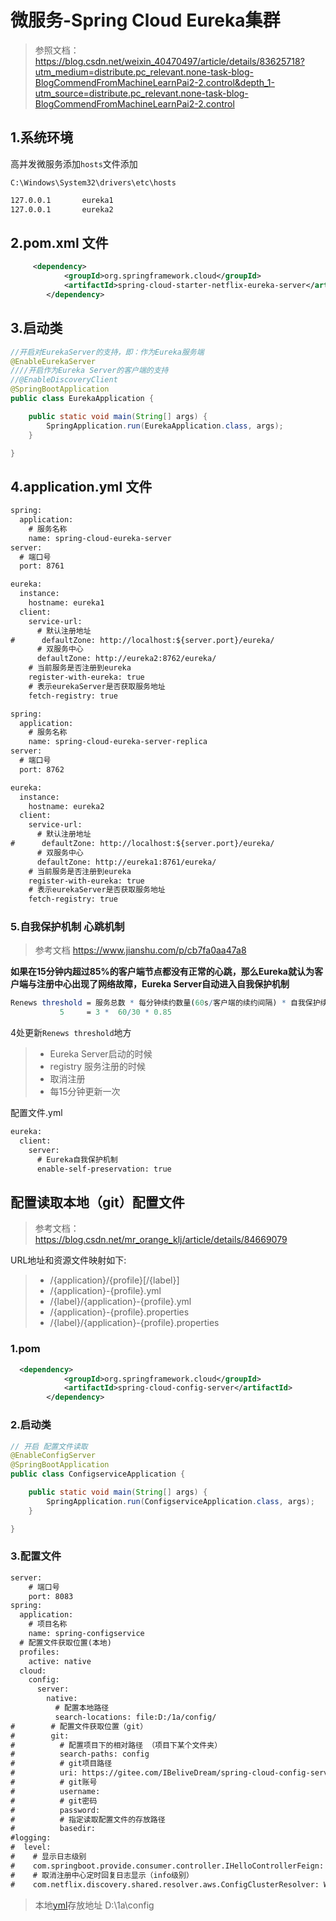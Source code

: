 # 微服务-Spring Cloud Eureka集群

> 参照文档：https://blog.csdn.net/weixin_40470497/article/details/83625718?utm_medium=distribute.pc_relevant.none-task-blog-BlogCommendFromMachineLearnPai2-2.control&depth_1-utm_source=distribute.pc_relevant.none-task-blog-BlogCommendFromMachineLearnPai2-2.control

## 1.系统环境

 高并发微服务添加`hosts`文件添加

```url 
C:\Windows\System32\drivers\etc\hosts
```

```xml
127.0.0.1       eureka1
127.0.0.1       eureka2
```

## 2.pom.xml 文件

```xml
     <dependency>
            <groupId>org.springframework.cloud</groupId>
            <artifactId>spring-cloud-starter-netflix-eureka-server</artifactId>
        </dependency>
```

## 3.启动类

```java
//开启对EurekaServer的支持，即：作为Eureka服务端
@EnableEurekaServer
////开启作为Eureka Server的客户端的支持
//@EnableDiscoveryClient
@SpringBootApplication
public class EurekaApplication {

    public static void main(String[] args) {
        SpringApplication.run(EurekaApplication.class, args);
    }

}
```

## 4.application.yml 文件

```xml
spring:
  application:
    # 服务名称
    name: spring-cloud-eureka-server
server:
  # 端口号
  port: 8761

eureka:
  instance:
    hostname: eureka1
  client:
    service-url:
      # 默认注册地址
#      defaultZone: http://localhost:${server.port}/eureka/
      # 双服务中心
      defaultZone: http://eureka2:8762/eureka/
    # 当前服务是否注册到eureka
    register-with-eureka: true
    # 表示eurekaServer是否获取服务地址
    fetch-registry: true

```

```xml
spring:
  application:
    # 服务名称
    name: spring-cloud-eureka-server-replica
server:
  # 端口号
  port: 8762

eureka:
  instance:
    hostname: eureka2
  client:
    service-url:
      # 默认注册地址
#      defaultZone: http://localhost:${server.port}/eureka/
      # 双服务中心
      defaultZone: http://eureka1:8761/eureka/
    # 当前服务是否注册到eureka
    register-with-eureka: true
    # 表示eurekaServer是否获取服务地址
    fetch-registry: true

```

### 5.自我保护机制 心跳机制

> 参考文档 https://www.jianshu.com/p/cb7fa0aa47a8

**如果在15分钟内超过85%的客户端节点都没有正常的心跳，那么Eureka就认为客户端与注册中心出现了网络故障，Eureka Server自动进入自我保护机制**

```mathematica
Renews threshold = 服务总数 * 每分钟续约数量(60s/客户端的续约间隔) * 自我保护续约百分比阈值因子 
           5     = 3 *  60/30 * 0.85
```

4处更新`Renews threshold`地方

> * Eureka Server启动的时候
> * registry 服务注册的时候
> * 取消注册
> * 每15分钟更新一次

配置文件.yml

```xml
eureka:
  client:
    server:
      # Eureka自我保护机制
      enable-self-preservation: true
```



## 配置读取本地（git）配置文件

> 参考文档： https://blog.csdn.net/mr_orange_klj/article/details/84669079

URL地址和资源文件映射如下:

> * /{application}/{profile}[/{label}]
> * /{application}-{profile}.yml
> * /{label}/{application}-{profile}.yml
> * /{application}-{profile}.properties
> * /{label}/{application}-{profile}.properties



### 1.pom

```xml
  <dependency>
            <groupId>org.springframework.cloud</groupId>
            <artifactId>spring-cloud-config-server</artifactId>
        </dependency>
```



### 2.启动类

```java
// 开启 配置文件读取
@EnableConfigServer
@SpringBootApplication
public class ConfigserviceApplication {

    public static void main(String[] args) {
        SpringApplication.run(ConfigserviceApplication.class, args);
    }

}

```

### 3.配置文件

```xml
server:
    # 端口号
    port: 8083
spring:
  application:
    # 项目名称
    name: spring-configservice
  # 配置文件获取位置(本地)
  profiles:
    active: native
  cloud:
    config:
      server:
        native:
          # 配置本地路径
          search-locations: file:D:/1a/config/
#        # 配置文件获取位置（git）
#        git:
#          # 配置项目下的相对路径 （项目下某个文件夹）
#          search-paths: config
#          # git项目路径
#          uri: https://gitee.com/IBeliveDream/spring-cloud-config-server.git
#          # git账号
#          username: 
#          # git密码
#          password: 
#          # 指定读取配置文件的存放路径
#          basedir:
#logging:
#  level:
#    # 显示日志级别
#    com.springboot.provide.consumer.controller.IHelloControllerFeign: debug
#    # 取消注册中心定时回复日志显示（info级别）
#    com.netflix.discovery.shared.resolver.aws.ConfigClusterResolver: WARN

```
> 本地[yml](D:\1a\config)存放地址 D:\1a\config


